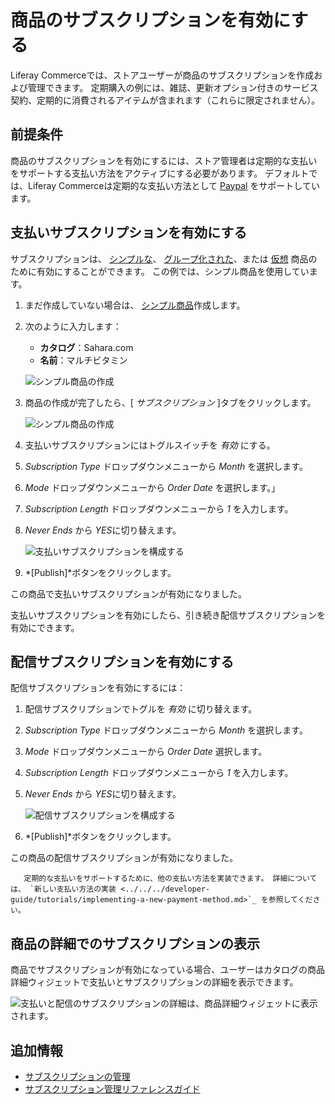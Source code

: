 # 商品のサブスクリプションを有効にする

Liferay Commerceでは、ストアユーザーが商品のサブスクリプションを作成および管理できます。 定期購入の例には、雑誌、更新オプション付きのサービス契約、定期的に消費されるアイテムが含まれます（これらに限定されません）。

## 前提条件

商品のサブスクリプションを有効にするには、ストア管理者は定期的な支払いをサポートする支払い方法をアクティブにする必要があります。 デフォルトでは、Liferay Commerceは定期的な支払い方法として [Paypal](../../../store-administration/configuring-payment-methods/paypal.md) をサポートしています。

## 支払いサブスクリプションを有効にする

サブスクリプションは、 [シンプルな](../product-types/creating-a-simple-product.md)、 [グループ化された](../product-types/creating-a-grouped-product.md)、または [仮想](../product-types/creating-a-virtual-product.md) 商品のために有効にすることができます。 この例では、シンプル商品を使用しています。

1.  まだ作成していない場合は、 [シンプル商品](../product-types/creating-a-simple-product.md)作成します。

2.  次のように入力します：

      - **カタログ**：Sahara.com
      - **名前**：マルチビタミン

    ![シンプル商品の作成](./enabling-subscriptions-for-a-product/images/01.png)

3.  商品の作成が完了したら、[ *サブスクリプション* ]タブをクリックします。

    ![シンプル商品の作成](./enabling-subscriptions-for-a-product/images/02.png)

4.  支払いサブスクリプションにはトグルスイッチを *有効* にする。

5.  *Subscription Type* ドロップダウンメニューから *Month* を選択します。

6.  *Mode* ドロップダウンメニューから *Order Date* を選択します。」

7.  *Subscription Length* ドロップダウンメニューから *1* を入力します。

8.  *Never Ends* から *YES*に切り替えます。

    ![支払いサブスクリプションを構成する](./enabling-subscriptions-for-a-product/images/03.png)

9.  *[Publish]*ボタンをクリックします。

この商品で支払いサブスクリプションが有効になりました。

支払いサブスクリプションを有効にしたら、引き続き配信サブスクリプションを有効にできます。

## 配信サブスクリプションを有効にする

配信サブスクリプションを有効にするには：

1.  配信サブスクリプションでトグルを *有効* に切り替えます。

2.  *Subscription Type* ドロップダウンメニューから *Month* を選択します。

3.  *Mode* ドロップダウンメニューから *Order Date* 選択します。

4.  *Subscription Length* ドロップダウンメニューから *1* を入力します。

5.  *Never Ends* から *YES*に切り替えます。

    ![配信サブスクリプションを構成する](./enabling-subscriptions-for-a-product/images/04.png)

6.  *[Publish]*ボタンをクリックします。

この商品の配信サブスクリプションが有効になりました。

``` tip::
   定期的な支払いをサポートするために、他の支払い方法を実装できます。 詳細については、 `新しい支払い方法の実装 <../../../developer-guide/tutorials/implementing-a-new-payment-method.md>`_ を参照してください。
```

## 商品の詳細でのサブスクリプションの表示

商品でサブスクリプションが有効になっている場合、ユーザーはカタログの商品詳細ウィジェットで支払いとサブスクリプションの詳細を表示できます。

![支払いと配信のサブスクリプションの詳細は、商品詳細ウィジェットに表示されます。](./enabling-subscriptions-for-a-product/images/05.png)

## 追加情報

  - [サブスクリプションの管理](../../../orders-and-fulfillment/subscriptions/managing-subscriptions.md)
  - [サブスクリプション管理リファレンスガイド](../../../orders-and-fulfillment/subscriptions/subscription-administration-reference-guide.md)
